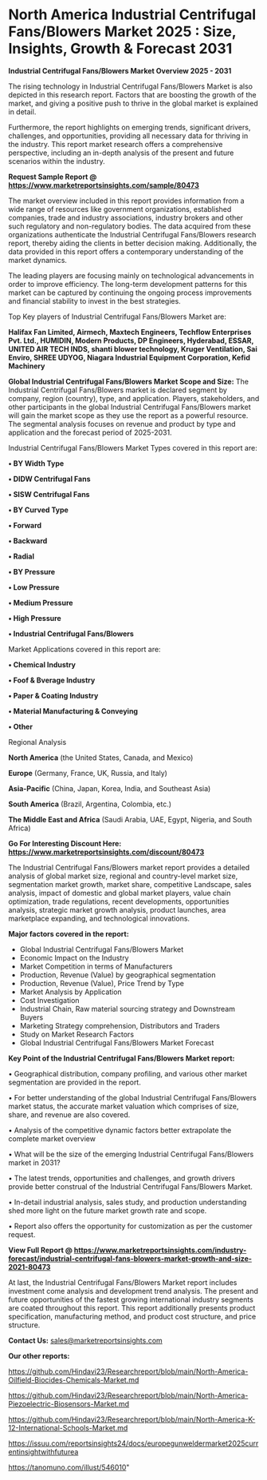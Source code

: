 # North America Industrial Centrifugal Fans/Blowers Market 2025 : Size, Insights, Growth & Forecast 2031

<Strong> Industrial Centrifugal Fans/Blowers Market Overview 2025 - 2031</strong>

The rising technology in Industrial Centrifugal Fans/Blowers Market is also depicted in this research report. Factors that are boosting the growth of the market, and giving a positive push to thrive in the global market is explained in detail.

Furthermore, the report highlights on emerging trends, significant drivers, challenges, and opportunities, providing all necessary data for thriving in the industry. This report market research offers a comprehensive perspective, including an in-depth analysis of the present and future scenarios within the industry.

<strong>Request Sample Report @ <a href=https://www.marketreportsinsights.com/sample/80473>https://www.marketreportsinsights.com/sample/80473</a></strong>

The market overview included in this report provides information from a wide range of resources like government organizations, established companies, trade and industry associations, industry brokers and other such regulatory and non-regulatory bodies. The data acquired from these organizations authenticate the Industrial Centrifugal Fans/Blowers research report, thereby aiding the clients in better decision making. Additionally, the data provided in this report offers a contemporary understanding of the market dynamics.

The leading players are focusing mainly on technological advancements in order to improve efficiency. The long-term development patterns for this market can be captured by continuing the ongoing process improvements and financial stability to invest in the best strategies.

Top Key players of Industrial Centrifugal Fans/Blowers Market are:

<strong>Halifax Fan Limited, Airmech, Maxtech Engineers, Techflow Enterprises Pvt. Ltd., HUMIDIN, Modern Products, DP Engineers, Hyderabad, ESSAR, UNITED AIR TECH INDS, shanti blower technology, Kruger Ventilation, Sai Enviro, SHREE UDYOG, Niagara Industrial Equipment Corporation, Kefid Machinery</strong>

<strong><b>Global Industrial Centrifugal Fans/Blowers Market Scope and Size:</b></strong>
The Industrial Centrifugal Fans/Blowers market is declared segment by company, region (country), type, and application. Players, stakeholders, and other participants in the global Industrial Centrifugal Fans/Blowers market will gain the market scope as they use the report as a powerful resource. The segmental analysis focuses on revenue and product by type and application and the forecast period of 2025-2031.

Industrial Centrifugal Fans/Blowers Market Types covered in this report are:

<strong>• BY Width Type

• DIDW Centrifugal Fans

• SISW Centrifugal Fans

• BY Curved Type

• Forward

• Backward

• Radial

• BY Pressure

• Low Pressure

• Medium Pressure

• High Pressure

• Industrial Centrifugal Fans/Blowers</strong>

Market Applications covered in this report are:

<strong>• Chemical Industry

• Foof & Bverage Industry

• Paper & Coating Industry

• Material Manufacturing & Conveying

• Other</strong> 

Regional Analysis

<strong>North America</strong> (the United States, Canada, and Mexico)

<strong>Europe</strong> (Germany, France, UK, Russia, and Italy)

<strong>Asia-Pacific</strong> (China, Japan, Korea, India, and Southeast Asia)

<strong>South America</strong> (Brazil, Argentina, Colombia, etc.)

<strong>The Middle East and Africa</strong> (Saudi Arabia, UAE, Egypt, Nigeria, and South Africa)

<strong>Go For Interesting Discount Here: <a href=https://www.marketreportsinsights.com/discount/80473>https://www.marketreportsinsights.com/discount/80473</a></strong>

The Industrial Centrifugal Fans/Blowers market report provides a detailed analysis of global market size, regional and country-level market size, segmentation market growth, market share, competitive Landscape, sales analysis, impact of domestic and global market players, value chain optimization, trade regulations, recent developments, opportunities analysis, strategic market growth analysis, product launches, area marketplace expanding, and technological innovations.

<strong><b>Major factors covered in the report:</b></strong>
<ul>
  <li>Global Industrial Centrifugal Fans/Blowers Market </li>
  <li>Economic Impact on the Industry</li>
  <li>Market Competition in terms of Manufacturers</li>
  <li>Production, Revenue (Value) by geographical segmentation</li>
  <li>Production, Revenue (Value), Price Trend by Type</li>
  <li>Market Analysis by Application</li>
  <li>Cost Investigation</li>
  <li>Industrial Chain, Raw material sourcing strategy and Downstream Buyers</li>
  <li>Marketing Strategy comprehension, Distributors and Traders</li>
  <li>Study on Market Research Factors</li>
  <li>Global Industrial Centrifugal Fans/Blowers Market Forecast</li>
</ul>

<strong><b>Key Point of the Industrial Centrifugal Fans/Blowers Market report:</b></strong>

• Geographical distribution, company profiling, and various other market segmentation are provided in the report.

• For better understanding of the global Industrial Centrifugal Fans/Blowers market status, the accurate market valuation which comprises of size, share, and revenue are also covered.

• Analysis of the competitive dynamic factors better extrapolate the complete market overview

• What will be the size of the emerging Industrial Centrifugal Fans/Blowers market in 2031?

• The latest trends, opportunities and challenges, and growth drivers provide better construal of the Industrial Centrifugal Fans/Blowers Market.

• In-detail industrial analysis, sales study, and production understanding shed more light on the future market growth rate and scope.

• Report also offers the opportunity for customization as per the customer request.

<strong><b>View Full Report @ <a href=https://www.marketreportsinsights.com/industry-forecast/industrial-centrifugal-fans-blowers-market-growth-and-size-2021-80473>https://www.marketreportsinsights.com/industry-forecast/industrial-centrifugal-fans-blowers-market-growth-and-size-2021-80473</a></b></strong>


At last, the Industrial Centrifugal Fans/Blowers Market report includes investment come analysis and development trend analysis. The present and future opportunities of the fastest growing international industry segments are coated throughout this report. This report additionally presents product specification, manufacturing method, and product cost structure, and price structure.

<strong>Contact Us:</strong>
sales@marketreportsinsights.com

<strong>Our other reports:</strong>

<a href=https://github.com/Hindavi23/Researchreport/blob/main/North-America-Oilfield-Biocides-Chemicals-Market.md>https://github.com/Hindavi23/Researchreport/blob/main/North-America-Oilfield-Biocides-Chemicals-Market.md</a>

<a href=https://github.com/Hindavi23/Researchreport/blob/main/North-America-Piezoelectric-Biosensors-Market.md>https://github.com/Hindavi23/Researchreport/blob/main/North-America-Piezoelectric-Biosensors-Market.md</a>

<a href=https://github.com/Hindavi23/Researchreport/blob/main/North-America-K-12-International-Schools-Market.md>https://github.com/Hindavi23/Researchreport/blob/main/North-America-K-12-International-Schools-Market.md</a>

<a href=https://issuu.com/reportsinsights24/docs/europegunweldermarket2025currentinsightwithfuturea>https://issuu.com/reportsinsights24/docs/europegunweldermarket2025currentinsightwithfuturea</a>

<a href=https://tanomuno.com/illust/546010>https://tanomuno.com/illust/546010</a>"
